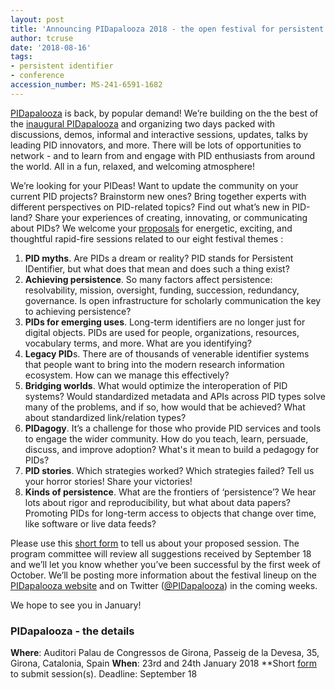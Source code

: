 ```yaml
---
layout: post
title: 'Announcing PIDapalooza 2018 - the open festival for persistent identifiers!'
author: tcruse
date: '2018-08-16'
tags:
- persistent identifier
- conference
accession_number: MS-241-6591-1682
---
```


[PIDapalooza](https://doi.org/10.5438/11.0002) is back, by popular demand! We’re building on the the best of the [inaugural PIDapalooza](https://scholarlykitchen.sspnet.org/2016/11/21/pidapalooza-revenge-of-the-nerds/) and organizing two days packed with discussions, demos, informal and interactive sessions, updates, talks by leading PID innovators, and more. There will be lots of opportunities to network - and to learn from and engage with PID enthusiasts from around the world. All in a fun, relaxed, and welcoming atmosphere!

We’re looking for your PIDeas! Want to update the community on your current PID projects? Brainstorm new ones? Bring together experts with different perspectives on PID-related topics? Find out what’s new in PID-land? Share your experiences of creating, innovating, or communicating about PIDs? We welcome your [proposals](https://goo.gl/forms/UvBUgMhnRbfSac1s1) for energetic, exciting, and thoughtful rapid-fire sessions related to our eight festival themes :

1. **PID myths**. Are PIDs a dream or reality? PID stands for Persistent IDentifier, but what does that mean and does such a thing exist?
2. **Achieving persistence**. So many factors affect persistence: resolvability, mission, oversight, funding, succession, redundancy, governance. Is open infrastructure for scholarly communication the key to achieving persistence?
3. **PIDs for emerging uses**. Long-term identifiers are no longer just for digital objects. PIDs are used for people, organizations, resources, vocabulary terms, and more. What are you identifying?
4. **Legacy PID**s. There are of thousands of venerable identifier systems that people want to bring into the modern research information ecosystem. How can we manage this effectively?
5. **Bridging worlds**. What would optimize the interoperation of PID systems? Would standardized metadata and APIs across PID types solve many of the problems, and if so, how would that be achieved? What about standardized link/relation types?
6. **PIDagogy**. It’s a challenge for those who provide PID services and tools to engage the wider community. How do you teach, learn, persuade, discuss, and improve adoption? What's it mean to build a pedagogy for PIDs?
7. **PID stories**. Which strategies worked? Which strategies failed? Tell us your horror stories! Share your victories!
8. **Kinds of persistence**. What are the frontiers of ‘persistence’? We hear lots about rigor and reproducibility, but what about data papers? Promoting PIDs for long-term access to objects that change over time, like software or live data feeds?

Please use this [short form](https://goo.gl/forms/UvBUgMhnRbfSac1s1) to tell us about your proposed session. The program committee will review all suggestions received by September 18 and we’ll let you know whether you’ve been successful by the first week of October.
We’ll be posting more information about the festival lineup on the [PIDapalooza website](https://pidapalooza.org/) and on Twitter ([@PIDapalooza](http://twitter.com/pidapalooza)) in the coming weeks.

We hope to see you in January!

### PIDapalooza - the details

**Where**: Auditori Palau de Congressos de Girona, Passeig de la Devesa, 35, Girona, Catalonia, Spain
**When**: 23rd and 24th January 2018
**Short [form](https://goo.gl/forms/UvBUgMhnRbfSac1s1) to submit session(s). Deadline: September 18
